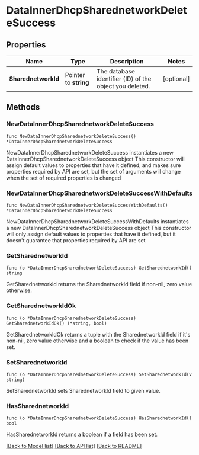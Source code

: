 # DataInnerDhcpSharednetworkDeleteSuccess

## Properties

Name | Type | Description | Notes
------------ | ------------- | ------------- | -------------
**SharednetworkId** | Pointer to **string** | The database identifier (ID) of the object you deleted. | [optional] 

## Methods

### NewDataInnerDhcpSharednetworkDeleteSuccess

`func NewDataInnerDhcpSharednetworkDeleteSuccess() *DataInnerDhcpSharednetworkDeleteSuccess`

NewDataInnerDhcpSharednetworkDeleteSuccess instantiates a new DataInnerDhcpSharednetworkDeleteSuccess object
This constructor will assign default values to properties that have it defined,
and makes sure properties required by API are set, but the set of arguments
will change when the set of required properties is changed

### NewDataInnerDhcpSharednetworkDeleteSuccessWithDefaults

`func NewDataInnerDhcpSharednetworkDeleteSuccessWithDefaults() *DataInnerDhcpSharednetworkDeleteSuccess`

NewDataInnerDhcpSharednetworkDeleteSuccessWithDefaults instantiates a new DataInnerDhcpSharednetworkDeleteSuccess object
This constructor will only assign default values to properties that have it defined,
but it doesn't guarantee that properties required by API are set

### GetSharednetworkId

`func (o *DataInnerDhcpSharednetworkDeleteSuccess) GetSharednetworkId() string`

GetSharednetworkId returns the SharednetworkId field if non-nil, zero value otherwise.

### GetSharednetworkIdOk

`func (o *DataInnerDhcpSharednetworkDeleteSuccess) GetSharednetworkIdOk() (*string, bool)`

GetSharednetworkIdOk returns a tuple with the SharednetworkId field if it's non-nil, zero value otherwise
and a boolean to check if the value has been set.

### SetSharednetworkId

`func (o *DataInnerDhcpSharednetworkDeleteSuccess) SetSharednetworkId(v string)`

SetSharednetworkId sets SharednetworkId field to given value.

### HasSharednetworkId

`func (o *DataInnerDhcpSharednetworkDeleteSuccess) HasSharednetworkId() bool`

HasSharednetworkId returns a boolean if a field has been set.


[[Back to Model list]](../README.md#documentation-for-models) [[Back to API list]](../README.md#documentation-for-api-endpoints) [[Back to README]](../README.md)


